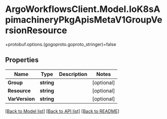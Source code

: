 # ArgoWorkflowsClient.Model.IoK8sApimachineryPkgApisMetaV1GroupVersionResource
+protobuf.options.(gogoproto.goproto_stringer)=false

## Properties

Name | Type | Description | Notes
------------ | ------------- | ------------- | -------------
**Group** | **string** |  | [optional] 
**Resource** | **string** |  | [optional] 
**VarVersion** | **string** |  | [optional] 

[[Back to Model list]](../README.md#documentation-for-models) [[Back to API list]](../README.md#documentation-for-api-endpoints) [[Back to README]](../README.md)

